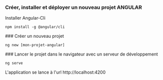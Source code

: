 ### Créer, installer et déployer un nouveau projet ANGULAR
Installer Angular-Cli
```
npm install -g @angular/cli
```
### Créer un nouveau projet
```
ng new [mon-projet-angular]
```
### Lancer le projet dans le navigateur avec un serveur de développement

```
ng serve
```
L'application se lance à l'url http://localhost:4200